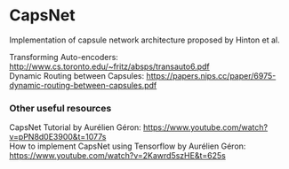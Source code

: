 # CapsNet

Implementation of capsule network architecture proposed by Hinton et al.

Transforming Auto-encoders: http://www.cs.toronto.edu/~fritz/absps/transauto6.pdf  
Dynamic Routing between Capsules: https://papers.nips.cc/paper/6975-dynamic-routing-between-capsules.pdf

### Other useful resources
CapsNet Tutorial by Aur&eacute;lien G&eacute;ron: https://www.youtube.com/watch?v=pPN8d0E3900&t=1077s  
How to implement CapsNet using Tensorflow by Aur&eacute;lien G&eacute;ron: https://www.youtube.com/watch?v=2Kawrd5szHE&t=625s  
